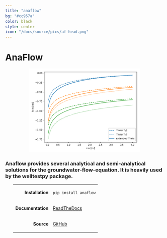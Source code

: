 ```yaml
---
title: "anaflow"
bg: "#cc957a"
color: black
style: center
icon: "/docs/source/pics/af-head.png"
---
```


# AnaFlow

<p align="center">
<img src="/img/af_call_ext_theis.png" alt="type curves" width="70%">
</p>

### Anaflow provides several analytical and semi-analytical solutions for the groundwater-flow-equation. It is heavily used by the **welltestpy** package.

<p align="center">
<table style="margin-left: auto; margin-right: auto; width: 90%;">
<tbody>
<tr>
  <td style="text-align: right;">
    <p><strong>Installation</strong></p>
  </td>
  <td style="text-align: left;">
    <p><code class="highlighter-rouge">pip install anaflow</code></p>
  </td>
</tr>
<tr>
  <td style="text-align: right;">
    <p><strong>Documentation</strong></p>
  </td>
  <td style="text-align: left;">
    <a href="https://anaflow.readthedocs.io">
    <p>ReadTheDocs</p>
    </a>
  </td>
</tr>
<tr>
  <td style="text-align: right;">
    <p><strong>Source</strong></p>
  </td>
  <td style="text-align: left;">
    <a href="https://github.com/GeoStat-Framework/AnaFlow">
    <p>GitHub</p>
    </a>
  </td>
</tr>
</tbody>
</table>
</p>
